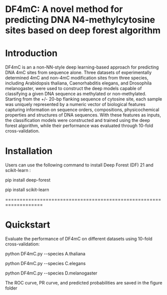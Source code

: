 DF4mC: A novel method for predicting DNA N4-methylcytosine sites based on deep forest algorithm
===================================================================

Introduction 
===================================================================
DF4mC is an a non-NN-style deep learning-based approach for predicting DNA 4mC sites from sequence alone. Three datasets of experimentally determined 4mC and non-4mC modification sites from three species, including Arabidopsis thaliana, Caenorhabditis elegans, and Drosophila melanogaster, were used to construct the deep models capable of classifying a given DNA sequence as methylated or non-methylated. Starting from the +/- 20-bp flanking sequence of cytosine site, each sample was uniquely represented by a numeric vector of biological features capturing information on sequence orders, compositions, physicochemical properties and structures of DNA sequences. With these features as inputs, the classification models were constructed and trained using the deep forest algorithm, while their performance was evaluated through 10-fold cross-validation.

Installation
===================================================================
Users can use the following command to install Deep Forest (DF) 21 and scikit-learn :

pip install deep-forest

pip install scikit-learn

===================================================================

Quickstart
===================================================================
Evaluate the performance of DF4mC on different datasets using 10-fold cross-validation:

python DF4mC.py --species A.thaliana

python DF4mC.py --species C.elegans

python DF4mC.py --species D.melanogaster

The ROC curve, PR curve, and predicted probabilities are saved in the figure folder


